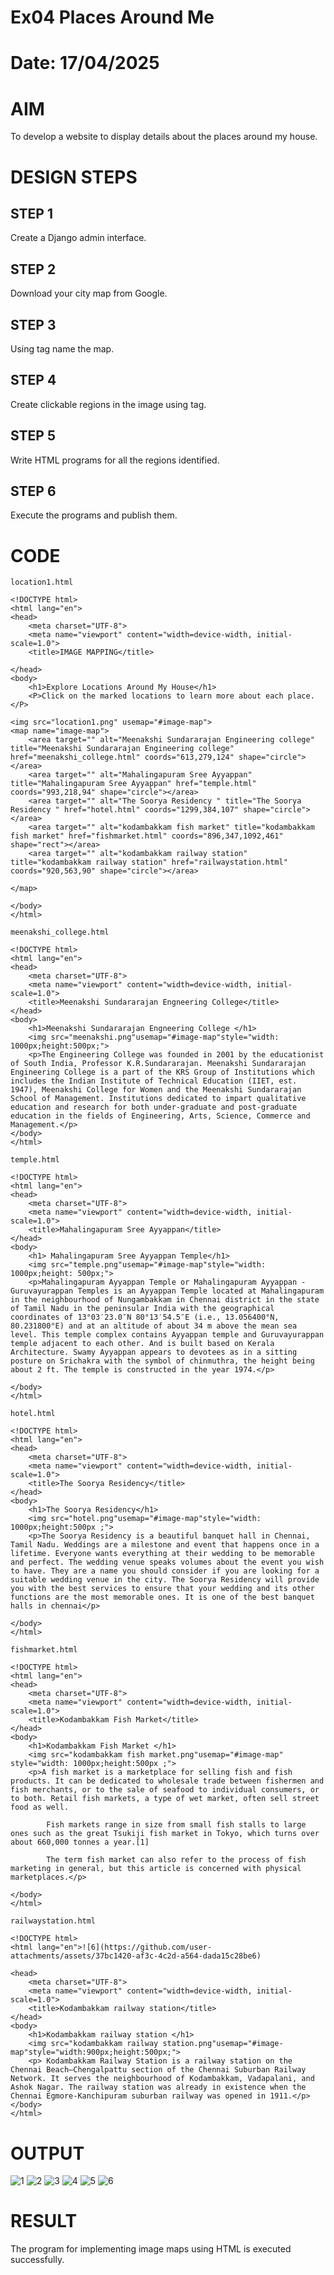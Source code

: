 # Ex04 Places Around Me
# Date: 17/04/2025
# AIM
To develop a website to display details about the places around my house.

# DESIGN STEPS
## STEP 1
Create a Django admin interface.

## STEP 2
Download your city map from Google.

## STEP 3
Using <map> tag name the map.

## STEP 4
Create clickable regions in the image using <area> tag.

## STEP 5
Write HTML programs for all the regions identified.

## STEP 6
Execute the programs and publish them.

# CODE
```
location1.html

<!DOCTYPE html>
<html lang="en">
<head>
    <meta charset="UTF-8">
    <meta name="viewport" content="width=device-width, initial-scale=1.0">
    <title>IMAGE MAPPING</title>
   
</head>
<body>
    <h1>Explore Locations Around My House</h1>
    <P>Click on the marked locations to learn more about each place.</P>

<img src="location1.png" usemap="#image-map">
<map name="image-map">
    <area target="" alt="Meenakshi Sundararajan Engineering college" title="Meenakshi Sundararajan Engineering college" href="meenakshi_college.html" coords="613,279,124" shape="circle"></area>
    <area target="" alt="Mahalingapuram Sree Ayyappan" title="Mahalingapuram Sree Ayyappan" href="temple.html" coords="993,218,94" shape="circle"></area>
    <area target="" alt="The Soorya Residency " title="The Soorya Residency " href="hotel.html" coords="1299,384,107" shape="circle"></area>
    <area target="" alt="kodambakkam fish market" title="kodambakkam fish market" href="fishmarket.html" coords="896,347,1092,461" shape="rect"></area>
    <area target="" alt="kodambakkam railway station" title="kodambakkam railway station" href="railwaystation.html" coords="920,563,90" shape="circle"></area>

</map>
    
</body>
</html>

meenakshi_college.html

<!DOCTYPE html>
<html lang="en">
<head>
    <meta charset="UTF-8">
    <meta name="viewport" content="width=device-width, initial-scale=1.0">
    <title>Meenakshi Sundararajan Engneering College</title>
</head>
<body>
    <h1>Meenakshi Sundararajan Engneering College </h1>
    <img src="meenakshi.png"usemap="#image-map"style="width: 1000px;height:500px;">
    <p>The Engineering College was founded in 2001 by the educationist of South India, Professor K.R.Sundararajan. Meenakshi Sundararajan Engineering College is a part of the KRS Group of Institutions which includes the Indian Institute of Technical Education (IIET, est. 1947), Meenakshi College for Women and the Meenakshi Sundararajan School of Management. Institutions dedicated to impart qualitative education and research for both under-graduate and post-graduate education in the fields of Engineering, Arts, Science, Commerce and Management.</p>
</body>
</html>

temple.html

<!DOCTYPE html>
<html lang="en">
<head>
    <meta charset="UTF-8">
    <meta name="viewport" content="width=device-width, initial-scale=1.0">
    <title>Mahalingapuram Sree Ayyappan</title>
</head>
<body>
    <h1> Mahalingapuram Sree Ayyappan Temple</h1>
    <img src="temple.png"usemap="#image-map"style="width: 1000px;height: 500px;">
    <p>Mahalingapuram Ayyappan Temple or Mahalingapuram Ayyappan - Guruvayurappan Temples is an Ayyappan Temple located at Mahalingapuram in the neighbourhood of Nungambakkam in Chennai district in the state of Tamil Nadu in the peninsular India with the geographical coordinates of 13°03′23.0″N 80°13′54.5″E (i.e., 13.056400°N, 80.231800°E) and at an altitude of about 34 m above the mean sea level. This temple complex contains Ayyappan temple and Guruvayurappan temple adjacent to each other. And is built based on Kerala Architecture. Swamy Ayyappan appears to devotees as in a sitting posture on Srichakra with the symbol of chinmuthra, the height being about 2 ft. The temple is constructed in the year 1974.</p>
    
</body>
</html>

hotel.html

<!DOCTYPE html>
<html lang="en">
<head>
    <meta charset="UTF-8">
    <meta name="viewport" content="width=device-width, initial-scale=1.0">
    <title>The Soorya Residency</title>
</head>
<body>
    <h1>The Soorya Residency</h1>
    <img src="hotel.png"usemap="#image-map"style="width: 1000px;height:500px ;">
    <p>The Soorya Residency is a beautiful banquet hall in Chennai, Tamil Nadu. Weddings are a milestone and event that happens once in a lifetime. Everyone wants everything at their wedding to be memorable and perfect. The wedding venue speaks volumes about the event you wish to have. They are a name you should consider if you are looking for a suitable wedding venue in the city. The Soorya Residency will provide you with the best services to ensure that your wedding and its other functions are the most memorable ones. It is one of the best banquet halls in chennai</p>

</body>
</html>

fishmarket.html

<!DOCTYPE html>
<html lang="en">
<head>
    <meta charset="UTF-8">
    <meta name="viewport" content="width=device-width, initial-scale=1.0">
    <title>Kodambakkam Fish Market</title>
</head>
<body>
    <h1>Kodambakkam Fish Market </h1>
    <img src="kodambakkam fish market.png"usemap="#image-map" style="width: 1000px;height:500px ;">
    <p>A fish market is a marketplace for selling fish and fish products. It can be dedicated to wholesale trade between fishermen and fish merchants, or to the sale of seafood to individual consumers, or to both. Retail fish markets, a type of wet market, often sell street food as well.

        Fish markets range in size from small fish stalls to large ones such as the great Tsukiji fish market in Tokyo, which turns over about 660,000 tonnes a year.[1]
        
        The term fish market can also refer to the process of fish marketing in general, but this article is concerned with physical marketplaces.</p>
    
</body>
</html>

railwaystation.html

<!DOCTYPE html>
<html lang="en">![6](https://github.com/user-attachments/assets/37bc1420-af3c-4c2d-a564-dada15c28be6)

<head>
    <meta charset="UTF-8">
    <meta name="viewport" content="width=device-width, initial-scale=1.0">
    <title>Kodambakkam railway station</title>
</head>
<body>
    <h1>Kodambakkam railway station </h1>
    <img src="kodambakkam railway station.png"usemap="#image-map"style="width:900px;height:500px;">
    <p> Kodambakkam Railway Station is a railway station on the Chennai Beach–Chengalpattu section of the Chennai Suburban Railway Network. It serves the neighbourhood of Kodambakkam, Vadapalani, and Ashok Nagar. The railway station was already in existence when the Chennai Egmore-Kanchipuram suburban railway was opened in 1911.</p>
</body>
</html>

```
# OUTPUT
![1](https://github.com/user-attachments/assets/cd4cf612-3250-4aa7-89ee-aea0545a578b)
![2](https://github.com/user-attachments/assets/4ecdb75c-e0c7-4569-9ec3-5e3b3da7485b)
![3](https://github.com/user-attachments/assets/eeb18763-a26b-44d9-a9ab-9cb41823fa42)
![4](https://github.com/user-attachments/assets/cf675061-0d47-4a36-8dcf-40bb68e14ca7)
![5](https://github.com/user-attachments/assets/ee8a9838-84e1-4274-b5c4-4d7f44548306)
![6](https://github.com/user-attachments/assets/b8ab2a67-35d8-431d-a438-95c70f91fa40)

# RESULT
The program for implementing image maps using HTML is executed successfully.
